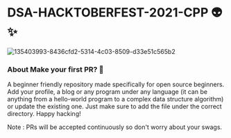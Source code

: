 # DSA-HACKTOBERFEST-2021-CPP 👽✨

![135403993-8436cfd2-5314-4c03-8509-d33e51c565b2](https://user-images.githubusercontent.com/61913116/135518853-209853ed-f2e4-4fb2-8e08-ce57b67da22e.png)

### About Make your first PR? 👋

A beginner friendly repository made specifically for open source beginners. Add your profile, a blog or any program under any language (it can be anything from a hello-world program to a complex data structure algorithm) or update the existing one. Just make sure to add the file under the correct directory. Happy hacking!

Note : PRs will be accepted continuously so don't worry about your swags.
